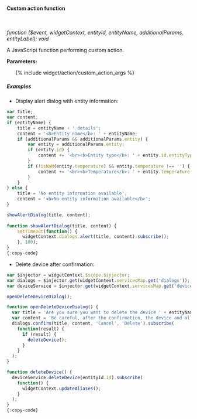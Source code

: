 #### Custom action function

<div class="divider"></div>
<br/>

*function ($event, widgetContext, entityId, entityName, additionalParams, entityLabel): void*

A JavaScript function performing custom action.

**Parameters:**

<ul>
  {% include widget/action/custom_action_args %}
</ul>

<div class="divider"></div>

##### Examples

* Display alert dialog with entity information:

```javascript
var title;
var content;
if (entityName) {
    title = entityName + ' details';
    content = '<b>Entity name</b>: ' + entityName;
    if (additionalParams && additionalParams.entity) {
        var entity = additionalParams.entity;
        if (entity.id) {
            content += '<br><b>Entity type</b>: ' + entity.id.entityType;
        }
        if (!isNaN(entity.temperature) && entity.temperature !== '') {
            content += '<br><b>Temperature</b>: ' + entity.temperature + ' °C';
        }
    }
} else {
    title = 'No entity information available';
    content = '<b>No entity information available</b>';
}

showAlertDialog(title, content);
 
function showAlertDialog(title, content) {
    setTimeout(function() {
      widgetContext.dialogs.alert(title, content).subscribe();
    }, 100);
}
{:copy-code}
```

* Delete device after confirmation:

```javascript
var $injector = widgetContext.$scope.$injector;
var dialogs = $injector.get(widgetContext.servicesMap.get('dialogs'));
var deviceService = $injector.get(widgetContext.servicesMap.get('deviceService'));

openDeleteDeviceDialog();

function openDeleteDeviceDialog() {
  var title = 'Are you sure you want to delete the device ' + entityName + '?';
  var content = 'Be careful, after the confirmation, the device and all related data will become unrecoverable!';
  dialogs.confirm(title, content, 'Cancel', 'Delete').subscribe(
    function(result) {
      if (result) {
        deleteDevice();
      }
    }
  );
}

function deleteDevice() {
  deviceService.deleteDevice(entityId.id).subscribe(
    function() {
      widgetContext.updateAliases();
    }
  );
}
{:copy-code}
```
